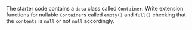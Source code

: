

The starter code contains a `data` class called `Container`. Write extension
functions for nullable `Container`s called `empty()` and `full()` checking that
the `contents` is `null` or not `null` accordingly.
